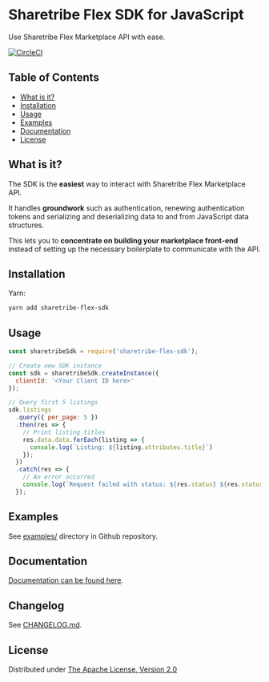 # Sharetribe Flex SDK for JavaScript

Use Sharetribe Flex Marketplace API with ease.

[![CircleCI](https://circleci.com/gh/sharetribe/flex-integration-sdk-js.svg?style=svg&circle-token=5d118cf6f162884ba97e421c29c94f5c848ba28a)](https://circleci.com/gh/sharetribe/flex-integration-sdk-js)

## Table of Contents

* [What is it?](#what-is-it)
* [Installation](#installation)
* [Usage](#usage)
* [Examples](#examples)
* [Documentation](#documentation)
* [License](#license)

## What is it?

The SDK is the **easiest** way to interact with Sharetribe Flex
Marketplace API.

It handles **groundwork** such as authentication, renewing
authentication tokens and serializing and deserializing data to and from
JavaScript data structures.

This lets you to **concentrate on building your marketplace
front-end** instead of setting up the necessary boilerplate to
communicate with the API.

## Installation

Yarn:

```sh
yarn add sharetribe-flex-sdk
```

## Usage

```js
const sharetribeSdk = require('sharetribe-flex-sdk');

// Create new SDK instance
const sdk = sharetribeSdk.createInstance({
  clientId: '<Your Client ID here>'
});

// Query first 5 listings
sdk.listings
  .query({ per_page: 5 })
  .then(res => {
    // Print listing titles
    res.data.data.forEach(listing => {
      console.log(`Listing: ${listing.attributes.title}`)
    });
  })
  .catch(res => {
    // An error occurred
    console.log(`Request failed with status: ${res.status} ${res.statusText}`);
  });
```

## Examples

See [examples/](https://github.com/sharetribe/flex-sdk-js/tree/master/examples/) directory in Github repository.

## Documentation

[Documentation can be found here](https://sharetribe.github.io/flex-sdk-js/).

## Changelog

See [CHANGELOG.md](https://github.com/sharetribe/flex-sdk-js/tree/master/CHANGELOG.md).

## License

Distributed under [The Apache License, Version 2.0](https://github.com/sharetribe/flex-sdk-js/tree/master/LICENSE)
